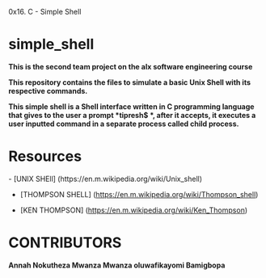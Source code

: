 0x16. C - Simple Shell
# simple_shell
<p> </p>
<strong>This is the second team project on the alx software engineering course</strong>

<p><strong>This repository contains the files to simulate a basic Unix Shell with its respective commands.

This simple shell is a Shell interface written in C programming language that gives to the user a prompt *tipresh$ *, after it accepts, it executes a user inputted command in a separate process called child process.</strong></p>
<p><h1>Resources</h1><p>
- [UNIX SHEll]
(https://en.m.wikipedia.org/wiki/Unix_shell)

- [THOMPSON SHELL]
(https://en.m.wikipedia.org/wiki/Thompson_shell)

- [KEN THOMPSON]
(https://en.m.wikipedia.org/wiki/Ken_Thompson)


<h1>CONTRIBUTORS</h1>
<strong>
         Annah Nokutheza Mwanza Mwanza 
         oluwafikayomi Bamigbopa </strong>
